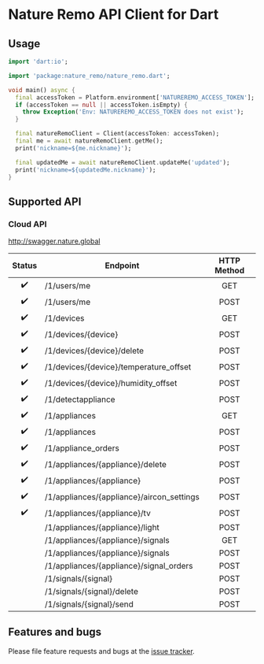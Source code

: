 # Nature Remo API Client for Dart

## Usage

```dart
import 'dart:io';

import 'package:nature_remo/nature_remo.dart';

void main() async {
  final accessToken = Platform.environment['NATUREREMO_ACCESS_TOKEN'];
  if (accessToken == null || accessToken.isEmpty) {
    throw Exception('Env: NATUREREMO_ACCESS_TOKEN does not exist');
  }

  final natureRemoClient = Client(accessToken: accessToken);
  final me = await natureRemoClient.getMe();
  print('nickname=${me.nickname}');

  final updatedMe = await natureRemoClient.updateMe('updated');
  print('nickname=${updatedMe.nickname}');
}
```

## Supported API

### Cloud API

http://swagger.nature.global

|     Status       |                 Endpoint                | HTTP Method |
|:----------------:|-----------------------------------------|:-----------:|
|:heavy_check_mark:|/1/users/me                              | GET         |
|:heavy_check_mark:|/1/users/me                              | POST        |
|:heavy_check_mark:|/1/devices                               | GET         |
|:heavy_check_mark:|/1/devices/{device}                      | POST        |
|:heavy_check_mark:|/1/devices/{device}/delete               | POST        |
|:heavy_check_mark:|/1/devices/{device}/temperature_offset   | POST        |
|:heavy_check_mark:|/1/devices/{device}/humidity_offset      | POST        |
|:heavy_check_mark:|/1/detectappliance                       | POST        |
|:heavy_check_mark:|/1/appliances                            | GET         |
|:heavy_check_mark:|/1/appliances                            | POST        |
|:heavy_check_mark:|/1/appliance_orders                      | POST        |
|:heavy_check_mark:|/1/appliances/{appliance}/delete         | POST        |
|:heavy_check_mark:|/1/appliances/{appliance}                | POST        |
|:heavy_check_mark:|/1/appliances/{appliance}/aircon_settings| POST        |
|:heavy_check_mark:|/1/appliances/{appliance}/tv             | POST        |
|                  |/1/appliances/{appliance}/light          | POST        |
|                  |/1/appliances/{appliance}/signals        | GET         |
|                  |/1/appliances/{appliance}/signals        | POST        |
|                  |/1/appliances/{appliance}/signal_orders  | POST        |
|                  |/1/signals/{signal}                      | POST        |
|                  |/1/signals/{signal}/delete               | POST        |
|                  |/1/signals/{signal}/send                 | POST        |

## Features and bugs

Please file feature requests and bugs at the [issue tracker][tracker].

[tracker]: https://github.com/futabooo/nature-remo-dart/issues